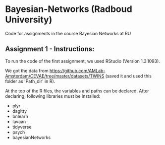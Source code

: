 # Bayesian-Networks (Radboud University)
Code for assignments in the course Bayesian Networks at RU

## Assignment 1 - Instructions:
To run the code of the first assignment, we used RStudio (Version 1.3.1093).

We got the data from https://github.com/AMLab-Amsterdam/CEVAE/tree/master/datasets/TWINS (saved it and used this folder as 'Path_dir' in R).

At the top of the R files, the variables and paths can be declared.
After declaring, following libraries must be installed:
* plyr
* dagitty
* bnlearn
* lavaan
* tidyverse
* psych
* bayesianNetworks 
